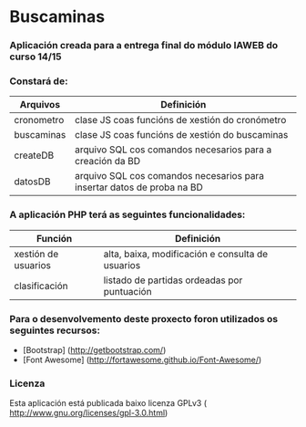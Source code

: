 # Buscaminas

### Aplicación creada para a entrega final do módulo IAWEB do curso 14/15

### Constará de:
| Arquivos | Definición |
-----------|-------------
cronometro | clase JS coas funcións de xestión do cronómetro
buscaminas | clase JS coas funcións de xestión do buscaminas
createDB | arquivo SQL cos comandos necesarios para a creación da BD
datosDB | arquivo SQL cos comandos necesarios para insertar datos de proba na BD

### A aplicación PHP terá as seguintes funcionalidades:
| Función | Definición |
----------|-------------
xestión de usuarios | alta, baixa, modificación e consulta de usuarios
clasificación | listado de partidas ordeadas por puntuación

### Para o desenvolvemento deste proxecto foron utilizados os seguintes recursos:
* [Bootstrap] (http://getbootstrap.com/)
* [Font Awesome] (http://fortawesome.github.io/Font-Awesome/)

### Licenza
Esta aplicación está publicada baixo licenza GPLv3 ( http://www.gnu.org/licenses/gpl-3.0.html)
